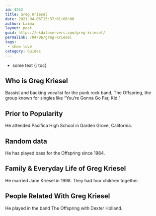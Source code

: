 ```yaml
---
id: 4262
title: Greg Kriesel
date: 2021-04-06T15:37:01+00:00
author: Laima
layout: post
guid: https://ukdataservers.com/greg-kriesel/
permalink: /04/06/greg-kriesel
tags:
 - show love
category: Guides
---
```


* some text
{: toc}


## Who is Greg Kriesel
                  
                  
                  
Bassist and backing vocalist for the punk rock band, The Offspring, the group known for singles like &#8220;You&#8217;re Gonna Go Far, Kid.&#8221;
                  
              
            
              
            
                
                
                
## Prior to Popularity
                  
                  
                  
He attended Pacifica High School in Garden Grove, California.
                  
              
            
              
            
                
                
                
## Random data
                  
                  
                  
He has played bass for the Offspring since 1984.
                  
              
            
              
            
                
                
                
## Family & Everyday Life of Greg Kriesel
                  
                  
                  
He married Jane Kriesel in 1998. They had four children together.
                  
              
            
              
            
                
                
                
## People Related With Greg Kriesel
                  
                  
                  
He played in the band The Offspring with Dexter Holland.
                  
              
            
              
            
                
              
            
              
              
            
            
              
            
          
          
          